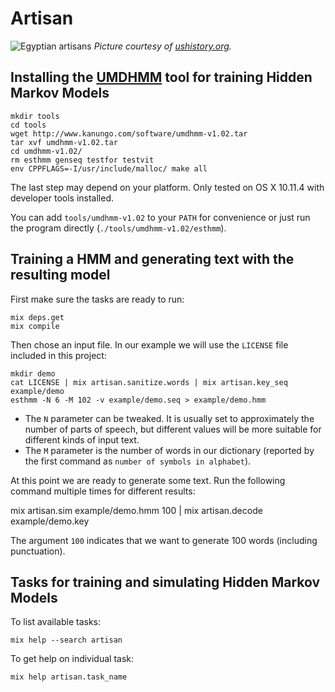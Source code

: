 # Artisan

![Egyptian artisans](http://www.ushistory.org/civ/images/00040751.jpg)
*Picture courtesy of [ushistory.org](http://www.ushistory.org).*

## Installing the [UMDHMM][umdhmm] tool for training Hidden Markov Models

    mkdir tools
    cd tools
    wget http://www.kanungo.com/software/umdhmm-v1.02.tar
    tar xvf umdhmm-v1.02.tar
    cd umdhmm-v1.02/
    rm esthmm genseq testfor testvit
    env CPPFLAGS=-I/usr/include/malloc/ make all

The last step may depend on your platform. Only tested on OS X 10.11.4 with
developer tools installed.

You can add `tools/umdhmm-v1.02` to your `PATH` for convenience or just run
the program directly (`./tools/umdhmm-v1.02/esthmm`).

[umdhmm]: http://www.kanungo.com/software/software.html

## Training a HMM and generating text with the resulting model

First make sure the tasks are ready to run:

    mix deps.get
    mix compile

Then chose an input file. In our example we will use the `LICENSE` file
included in this project:

    mkdir demo
    cat LICENSE | mix artisan.sanitize.words | mix artisan.key_seq example/demo
    esthmm -N 6 -M 102 -v example/demo.seq > example/demo.hmm

* The `N` parameter can be tweaked. It is usually set to approximately the
  number of parts of speech, but different values will be more suitable for
  different kinds of input text.
* The `M` parameter is the number of words in our dictionary (reported by
  the first command as `number of symbols in alphabet`).

At this point we are ready to generate some text. Run the following command
multiple times for different results:

  mix artisan.sim example/demo.hmm 100 | mix artisan.decode example/demo.key

The argument `100` indicates that we want to generate 100 words (including
punctuation).

## Tasks for training and simulating Hidden Markov Models

To list available tasks:

    mix help --search artisan

To get help on individual task:

    mix help artisan.task_name

